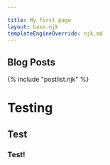 ```yaml
---

title: My first page
layout: base.njk
templateEngineOverride: njk,md
---
```


## Blog Posts

{% include "postlist.njk" %}


# Testing

## Test

### Test!